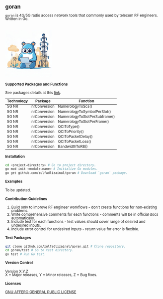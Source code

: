 <span style="line-height: 1;">
<small>

## goran

`goran` is 4G/5G radio access network tools that commonly used by telecom RF engineers. Written in Go.

<br>
<img src="\assets\logo.png" width=30% height=30% />
<br>

#### Supported Packages and Functions

See packages details at this [link](https://github.com/zulfadlizainal/goran/blob/main/packages.csv).

| Technology | Package      | Function                      |
|------------|--------------|-------------------------------|
| 5G NR      | nrConversion | NumerologyToScs()             |
| 5G NR      | nrConversion | NumerologyToSymbolPerSlot()   |
| 5G NR      | nrConversion | NumerologyToSlotPerSubframe() |
| 5G NR      | nrConversion | NumerologyToSlotPerFrame()    |
| 5G NR      | nrConversion | QCIToType()                   |
| 5G NR      | nrConversion | QCIToPriority()               |
| 5G NR      | nrConversion | QCIToPacketDelay()            |
| 5G NR      | nrConversion | QCIToPacketLoss()             |
| 5G NR      | nrConversion | BandwidthToRB()               |

#### Installation

```bash
cd <project-directory> # Go to project directory.
go mod init <module-name> # Initialize Go modules.
go get github.com/zulfadlizainal/goran # Download `goran` package.
```

#### Examples

To be updated.

#### Contribution Guidelines

1. Build only to improve RF engineer workflows - don't create functions for non-existing problems.
2. Write comprehensive comments for each functions - comments will be in official docs automatically.
3. Include test for each functions - test values should cover range of desired and undesired inputs.
4. Include error control for undesired inputs - return value for error is flexible.

#### Test Packages

```bash
git clone github.com/zulfadlizainal/goran.git # Clone repository.
cd goran/test # Go to test directory.
go test # Run Go test.
```

#### Version Control

Version X.Y.Z<br>
X = Major releases, Y = Minor releases, Z = Bug fixes.

#### Licenses

[GNU AFFERO GENERAL PUBLIC LICENSE](https://github.com/zulfadlizainal/goran/blob/main/LICENSE)

</small>
</span>
